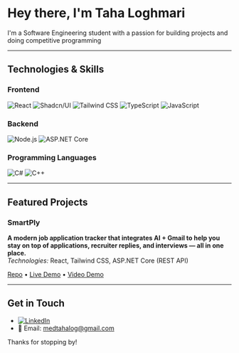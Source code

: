 # Hey there, I'm Taha Loghmari

I'm a Software Engineering student with a passion for building projects and doing competitive programming

---

## Technologies & Skills

### Frontend
![React](https://img.shields.io/badge/-React-61DAFB?style=flat&logo=react&logoColor=white)
![Shadcn/UI](https://img.shields.io/badge/-Shadcn/UI-111827?style=flat&logo=tailwindcss)
![Tailwind CSS](https://img.shields.io/badge/-Tailwind%20CSS-38B2AC?style=flat&logo=tailwind-css&logoColor=white)
![TypeScript](https://img.shields.io/badge/-TypeScript-3178C6?style=flat&logo=typescript&logoColor=white)
![JavaScript](https://img.shields.io/badge/-JavaScript-F7DF1E?style=flat&logo=javascript&logoColor=black)

### Backend
![Node.js](https://img.shields.io/badge/-Node.js-339933?style=flat&logo=node.js&logoColor=white)
![ASP.NET Core](https://img.shields.io/badge/-ASP.NET%20Core-512BD4?style=flat&logo=dotnet&logoColor=white)

### Programming Languages
![C#](https://img.shields.io/badge/-C%23-68217A?style=flat&logo=c-sharp&logoColor=white)
![C++](https://img.shields.io/badge/-C++-00599C?style=flat&logo=c%2B%2B&logoColor=white)

---

## Featured Projects

### SmartPly  
**A modern job application tracker that integrates **AI + Gmail** to help you stay on top of applications, recruiter replies, and interviews — all in one place.**  
*Technologies:* React, Tailwind CSS, ASP.NET Core (REST API)  

[Repo](https://github.com/TahaLoghmari/SmartPly) • [Live Demo](https://smartply.me) • [Video Demo](https://www.linkedin.com/feed/update/urn:li:activity:7376308844169302016/)


---

## Get in Touch

- [![LinkedIn](https://img.shields.io/badge/-LinkedIn-0A66C2?style=flat&logo=linkedin&logoColor=white)](https://www.linkedin.com/in/mohamed-taha-loghmari/)
- 📧 Email: [medtahalog@gmail.com](mailto:medtahalog@gmail.com)

Thanks for stopping by!
